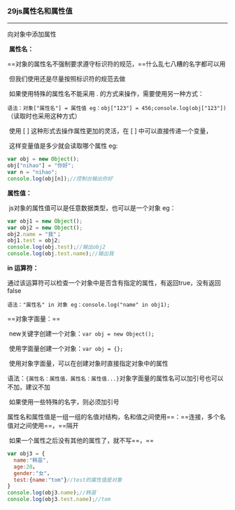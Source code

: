 ### 29js属性名和属性值

---

向对象中添加属性

​	**属性名：**

​		==对象的属性名不强制要求遵守标识符的规范，==什么乱七八糟的名字都可以用

​		但我们使用还是尽量按照标识符的规范去做

​	如果使用特殊的属性名不能采用  .  的方式来操作，需要使用另一种方式：

​		`语法：对象["属性名"] = 属性值	eg：obj["123"] = 456;console.log(obj["123"])`（读取时也采用这种方式）

​		使用 [ ] 这种形式去操作属性更加的灵活，在 [ ] 中可以直接传递一个变量，

​		这样变量值是多少就会读取哪个属性  eg:

```js
var obj = new Object();
obj["nihao"] = "你好";
var n = "nihao";
console.log(obj[n]);//控制台输出你好
```

**属性值：**

​	js对象的属性值可以是任意数据类型，也可以是一个对象  eg：

```js
var obj1 = new Object();
var obj2 = new Object();
obj2.name = "我"；
obj1.test = obj2;
console.log(obj.test);//输出obj2
console.log(obj.test.name);//输出我
```

**in 运算符：**

​	通过该运算符可以检查一个对象中是否含有指定的属性，有返回true，没有返回false

​	`语法："属性名" in 对象	eg：console.log("name" in obj1);`

==对象字面量：==

​	new关键字创建一个对象：`var obj = new Object();`

​	使用字面量创建一个对象：`var obj = {};`

​	使用对象字面量，可以在创建对象时直接指定对象中的属性

​	语法：`{属性名：属性值，属性名：属性值...}`对象字面量的属性名可以加引号也可以不加，建议不加

​		如果使用一些特殊的名字，则必须加引号

​		属性名和属性值是一组一组的名值对结构，名和值之间使用==：==连接，多个名值对之间使用==，==隔开

​		如果一个属性之后没有其他的属性了，就不写==，==

```js
var obj3 = {
  name:"韩苗",
  age:20，
  gender:"女"，
  test:{name:"tom"}//test的属性值是对象
}
console.log(obj3.name);//韩苗
console.log(obj3.test.name);//tom
```

